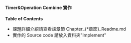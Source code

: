 #### Timer&Operation Combine 實作

**Table of Contents**
- 課題詳細介紹請查看該章節 Chapter_{*章節}_Readme.md
- 實作的 Source code 請放入資料夾"Implement"
